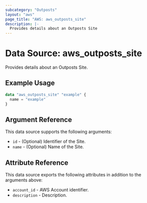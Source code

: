 ```yaml
---
subcategory: "Outposts"
layout: "aws"
page_title: "AWS: aws_outposts_site"
description: |-
  Provides details about an Outposts Site
---
```


# Data Source: aws_outposts_site

Provides details about an Outposts Site.

## Example Usage

```terraform
data "aws_outposts_site" "example" {
  name = "example"
}
```

## Argument Reference

This data source supports the following arguments:

* `id` - (Optional) Identifier of the Site.
* `name` - (Optional) Name of the Site.

## Attribute Reference

This data source exports the following attributes in addition to the arguments above:

* `account_id` - AWS Account identifier.
* `description` - Description.
